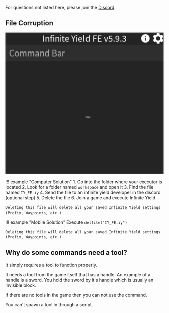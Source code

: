 For questions not listed here, please join the [Discord](https://discord.com/invite/78ZuWSq).

## File Corruption

<img src="../../assets/stuck_loop.png" alt="infinite loading">

!!! example "Computer Solution"
	1. Go into the folder where your executor is located
	2. Look for a folder named `workspace` and open it
	3. Find the file named `IY_FE.iy`
	4. Send the file to an infinite yield developer in the discord (optional step)
	5. Delete the file
	6. Join a game and execute Infinite Yield
	
	Deleting this file will delete all your saved Infinite Yield settings (Prefix, Waypoints, etc.)

!!! example "Mobile Solution"
	Execute `delfile("IY_FE.iy")`

	Deleting this file will delete all your saved Infinite Yield settings (Prefix, Waypoints, etc.)

## Why do some commands need a tool?

It simply requires a tool to function properly.

It needs a tool from the game itself that has a handle. An example of a handle is a sword. You hold the sword by it's handle which is usually an invisible block.

If there are no tools in the game then you can not use the command.

You can't spawn a tool in through a script.
